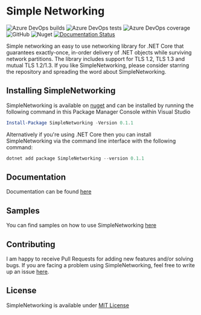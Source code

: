 # Simple Networking

![Azure DevOps builds](https://img.shields.io/azure-devops/build/lalitadithya/3f21e28d-6bec-4451-adb0-3d3d4517ecc8/1)
![Azure DevOps tests](https://img.shields.io/azure-devops/tests/lalitadithya/simplenetworking/1)
![Azure DevOps coverage](https://img.shields.io/azure-devops/coverage/lalitadithya/simplenetworking/1)
![GitHub](https://img.shields.io/github/license/lalitadithya/simplenetworking)
![Nuget](https://img.shields.io/nuget/v/simplenetworking)
[![Documentation Status](https://readthedocs.org/projects/simplenetworking/badge/?version=latest)](https://simplenetworking.readthedocs.io/en/latest/?badge=latest)

Simple networking an easy to use networking library for .NET Core that guarantees exactly-once, in-order delivery of .NET objects while surviving network partitions. The library includes support for TLS 1.2, TLS 1.3 and mutual TLS 1.2/1.3. If you like SimpleNetworking, please consider starring the repository and spreading the word about SimpleNetworking. 

## Installing SimpleNetworking

SimpleNetworking is available on [nuget](https://www.nuget.org/packages/SimpleNetworking/) and can be installed by running the following command in this Package Manager Console within Visual Studio

```powershell
Install-Package SimpleNetworking -Version 0.1.1
```

Alternatively if you're using .NET Core then you can install SimpleNetworking via the command line interface with the following command:

```powershell
dotnet add package SimpleNetworking --version 0.1.1
```

## Documentation
Documentation can be found [here](https://simplenetworking.readthedocs.io/en/latest/)

## Samples

You can find samples on how to use SimpleNetworking [here](https://github.com/lalitadithya/SimpleNetworking/tree/master/samples)

## Contributing
I am happy to receive Pull Requests for adding new features and/or solving bugs. If you are facing a problem using SimpleNetworking, feel free to write up an issue [here](https://github.com/lalitadithya/SimpleNetworking/issues/new). 

## License

SimpleNetworking is available under [MIT License](https://github.com/lalitadithya/SimpleNetworking/blob/master/LICENSE)
